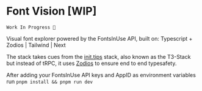 # Font Vision [WIP]

`Work In Progress 🚧`

Visual font explorer powered by the FontsInUse API, built on:
Typescript + Zodios | Tailwind | Next

The stack takes cues from the [init.tips](https://init.tips) stack, also known as the T3-Stack but instead of tRPC, it uses [Zodios](https://github.com/ecyrbe/zodios) to ensure end to end typesafety.

After adding your FontsInUse API keys and AppID as environment variables run `pnpm install && pnpm run dev`
